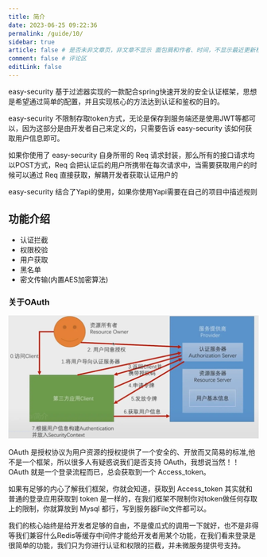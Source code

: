 ```yaml
---
title: 简介
date: 2023-06-25 09:22:36
permalink: /guide/10/
sidebar: true
article: false # 是否未非文章页，非文章不显示 面包屑和作者、时间，不显示最近更新栏，不会参与到最近更新文章的数据计算中
comment: false # 评论区
editLink: false
---
```



easy-security 基于过滤器实现的一款配合spring快速开发的安全认证框架，思想是希望通过简单的配置，并且实现核心的方法达到认证和鉴权的目的。

easy-security 不限制存取token方式，无论是保存到服务端还是使用JWT等都可以，因为这部分是由开发者自己来定义的，只需要告诉 easy-security 该如何获取用户信息即可。

如果你使用了 easy-security 自身所带的 Req 请求封装，那么所有的接口请求均以POST方式，Req 会把认证后的用户所携带在每次请求中，当需要获取用户的时候可以通过 Req 直接获取，解耦开发者获取认证用户的

easy-security 结合了Yapi的使用，如果你使用Yapi需要在自己的项目中描述规则

## 功能介绍

* 认证拦截
* 权限校验
* 用户获取
* 黑名单
* 密文传输(内置AES加密算法)

### 关于OAuth

<img src="./../../.vuepress/public/assets/img/oauth.png">

OAuth 是授权协议为用户资源的授权提供了一个安全的、开放而又简易的标准,他不是一个框架，所以很多人有疑惑说我们是否支持 OAuth，我想说当然！！OAuth 就是一个登录流程而已，总会获取到一个 Access_token。

如果有足够的内心了解我们框架，你就会知道，获取到 Access_token 其实就和普通的登录应用获取到 token 是一样的，在我们框架不限制你对token做任何存取上的限制，你就算放到 Mysql 都行，写到服务器File文件都可以。

我们的核心始终是给开发者足够的自由，不是傻瓜式的调用一下就好，也不是非得等我们兼容什么Redis等缓存中间件才能给开发者用某个功能，在我们看来登录是很简单的功能，我们只为你进行认证和权限的拦截，并未微服务提供号支持。